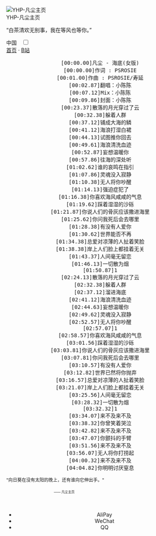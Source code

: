 <meta name="description" itemprop="description" content="你有三千笔墨赋我诗怀 
我有半阙新词予你情衷
。">
    <link rel="shortcut icon" href="4.jpg">
    <link rel="stylesheet" href="css/style.css" media="screen" type="text/css">
</head>

<body>
    <div class="wrapper">
        <div class="main">
            <div class="container">
                <div class="intro">
                    <div class="user-warp img">
                        <img src="4.jpg" alt="YHP-凡尘主页">
                    </div>
                    <div class="nickname">YHP-凡尘主页</div>
                    <div class="description">
                        <p>“白茶清欢无别事，我在等风也等你。”</p>
                    </div>
                    <div class="zuobiao">
                        <i class="ico_map"></i>
                        <span>中国</span>
                        <span style="margin-left: 10px;">
                            <input id="switch_default" type="checkbox" class="switch_default">
                            <label for="switch_default" class="toggleBtn"></label>
                        </span>
                    </div>
                    <div class="menu navbar-right links">
                        <a class="menu-item" href="/">首页</a> ·
                        <a href="https://b23.tv/3mfo3Ee">B站</a>
                        <center>
                            <div id="header"></div>
                            <div id="main">
                                <div class="demo">
                                    <div id="player3" class="aplayer">
                                        <pre class="aplayer-lrc-content">[00:00.00]凡尘 - 海底(女版)
[00:00.00]作词 : PSROSIE
[00:01.00]作曲 : PSROSIE/寿延
[00:02.87]翻唱：小陈陈
[00:07.12]Mix：小陈陈
[00:09.86]封面：小陈陈
[00:23.37]散落的月光穿过了云
[00:32.38]躲着人群
[00:37.12]铺成大海的鳞
[00:41.12]海浪打湿白裙
[00:44.13]试图推你回去
[00:49.61]海浪清洗血迹
[00:52.87]妄想温暖你
[00:57.86]往海的深处听
[01:02.62]谁的哀鸣在指引
[01:07.86]灵魂没入寂静
[01:10.38]无人将你吵醒
[01:14.13]强迫症犯了
[01:16.38]你喜欢海风咸咸的气息
[01:19.62]踩着湿湿的沙砾
[01:21.87]你说人们的骨灰应该撒进海里
[01:25.62]你问我死后会去哪里
[01:28.38]有没有人爱你
[01:30.62]世界能否不再
[01:34.38]总爱对凉薄的人扯着笑脸
[01:38.38]岸上人们脸上都挂着无关
[01:43.37]人间毫无留恋
[01:46.13]一切散为烟
[01:50.87]1
[02:24.13]散落的月光穿过了云
[02:32.38]躲着人群
[02:37.12]溜进海底
[02:41.12]海浪清洗血迹
[02:44.63]妄想温暖你
[02:49.62]灵魂没入寂静
[02:52.57]无人将你吵醒
[02:57.07]1
[02:58.57]你喜欢海风咸咸的气息
[03:01.56]踩着湿湿的沙砾
[03:03.81]你说人们的骨灰应该撒进海里
[03:07.81]你问我死后会去哪里
[03:10.57]有没有人爱你
[03:12.82]世界已然将你抛弃
[03:16.57]总爱对凉薄的人扯着笑脸
[03:21.07]岸上人们脸上都挂着无关
[03:25.56]人间毫无留恋
[03:28.32]一切散为烟
[03:32.32]1
[03:34.07]来不及来不及
[03:38.32]你曾笑着哭泣
[03:42.82]来不及来不及
[03:47.07]你颤抖的手臂
[03:51.56]来不及来不及
[03:56.07]无人将你打捞起
[04:00.32]来不及来不及
[04:04.82]你明明讨厌窒息
</pre>
                                    </div>
                                </div>
                            </div>
                        </center>
                    </div>
                    <div style=" line-height: 20px;font-size: 9pt;">
                        <p>"向日葵在没有太阳的晚上，还有谁向它伸出手。"</p>
                        <p style="margin-left: 8rem;font-size: 8pt;"><small>—— 凡尘主页</small></p>
                    </div>
                    <br>
                    <center>
                        <ul id="donateBox" class="list pos-f tr3">
                            <li id="AliPay">AliPay</li>
                            <li id="WeChat">WeChat</li>
                            <li id="QQ">QQ</li>
                        

